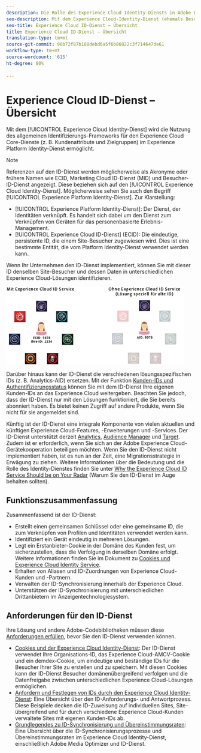 ```yaml
---
description: Die Rolle des Experience Cloud Identity-Diensts in Adobe Experience Cloud.
seo-description: Mit dem Experience Cloud-Identity-Dienst (ehemals Besucher-ID-Dienst oder Marketing Cloud ID-Dienst) wird die Nutzung des allgemeinen Identifizierungs-Frameworks für die Experience Cloud-Dienste ermöglicht, wie z. B. Kundenattribute und Zielgruppen.
seo-title: Experience Cloud ID-Dienst – Übersicht
title: Experience Cloud ID-Dienst – Übersicht
translation-type: tm+mt
source-git-commit: 98b72f87b188debd6a5f6b86822c3f714647de61
workflow-type: tm+mt
source-wordcount: '615'
ht-degree: 80%

---
```



# Experience Cloud ID-Dienst – Übersicht

Mit dem [!UICONTROL Experience Cloud Identity-Dienst] wird die Nutzung des allgemeinen Identifizierungs-Frameworks für den Experience Cloud Core-Dienste (z. B. Kundenattribute und Zielgruppen) im Experience Platform Identity-Dienst ermöglicht.

>[!NOTE]
>
> Referenzen auf den ID-Dienst werden möglicherweise als Akronyme oder frühere Namen wie ECID, Marketing Cloud ID-Dienst (MID) und Besucher-ID-Dienst angezeigt. Diese beziehen sich auf den [!UICONTROL Experience Cloud Identity-Dienst]. Möglicherweise sehen Sie auch den Begriff [!UICONTROL Experience Platform Identity-Dienst]. Zur Klarstellung:

* [!UICONTROL Experience Platform Identity-Dienst]: Der Dienst, der Identitäten verknüpft. Es handelt sich dabei um den Dienst zum Verknüpfen von Geräten für das personenbasierte Erlebnis-Management.
* [!UICONTROL Experience Cloud ID-Dienst] (ECID): Die eindeutige, persistente ID, die einem Site-Besucher zugewiesen wird. Dies ist eine bestimmte Entität, die vom Platform Identity-Dienst verwendet werden kann.

Wenn Ihr Unternehmen den ID-Dienst implementiert, können Sie mit dieser ID denselben Site-Besucher und dessen Daten in unterschiedlichen Experience Cloud-Lösungen identifizieren.

![](assets/ecid-new.png)

Darüber hinaus kann der ID-Dienst die verschiedenen lösungsspezifischen IDs (z. B. Analytics-AID) ersetzen. Mit der Funktion [Kunden-IDs und Authentifizierungsstatus](/help/reference/authenticated-state.md) können Sie mit dem ID-Dienst Ihre eigenen Kunden-IDs an das Experience Cloud weitergeben. Beachten Sie jedoch, dass der ID-Dienst nur mit den Lösungen funktioniert, die Sie bereits abonniert haben. Es bietet keinen Zugriff auf andere Produkte, wenn Sie nicht für sie angemeldet sind.

Künftig ist der ID-Dienst eine integrale Komponente von vielen aktuellen und künftigen Experience Cloud-Features, -Erweiterungen und -Services. Der ID-Dienst unterstützt derzeit [Analytics](http://www.adobe.com/de/marketing-cloud/web-analytics.html), [Audience Manager](http://www.adobe.com/de/marketing-cloud/data-management-platform.html) und [Target](http://www.adobe.com/de/marketing-cloud/testing-targeting.html). Zudem ist er erforderlich, wenn Sie sich an der Adobe Experience Cloud-Gerätekooperation beteiligen möchten. Wenn Sie den ID-Dienst nicht implementiert haben, ist es nun an der Zeit, eine Migrationsstrategie in Erwägung zu ziehen. Weitere Informationen über die Bedeutung und die Rolle des Identity-Dienstes finden Sie unter [Why the Experience Cloud ID Service Should be on Your Radar](http://blogs.adobe.com/digitalmarketing/analytics/why-new-adobe-marketing-cloud-id-service-should-be-on-your-radar/) (Warum Sie den ID-Dienst im Auge behalten sollten).

## Funktionszusammenfassung

Zusammenfassend ist der ID-Dienst:

* Erstellt einen gemeinsamen Schlüssel oder eine gemeinsame ID, die zum Verknüpfen von Profilen und Identitäten verwendet werden kann.
* Identifiziert ein Gerät eindeutig in mehreren Lösungen.
* Legt ein Erstanbieter-Cookie in der Domäne des Kunden fest, um sicherzustellen, dass die Verfolgung in derselben Domäne erfolgt. Weitere Informationen finden Sie im Dokument zu [Cookies und Experience Cloud Identity Service](https://docs.adobe.com/content/help/de-DE/id-service/using/intro/cookies.html).
* Erhalten von Aliasen und ID-Zuordnungen von Experience Cloud-Kunden und -Partnern.
* Verwalten der ID-Synchronisierung innerhalb der Experience Cloud.
* Unterstützen der ID-Synchronisierung mit unterschiedlichen Drittanbietern im Anzeigentechnologiesystem.

## Anforderungen für den ID-Dienst

Ihre Lösung und andere Adobe-Codebibliotheken müssen diese [Anforderungen erfüllen](/help/reference/requirements.md), bevor Sie den ID-Dienst verwenden können.

* [Cookies und der Experience Cloud Identity-Dienst](cookies.md): Der ID-Dienst verwendet Ihre Organisations-ID, das Experience Cloud-AMCV-Cookie und ein demdex-Cookie, um eindeutige und beständige IDs für die Besucher Ihrer Site zu erstellen und zu speichern. Mit diesen Cookies kann der ID-Dienst Besucher domänenübergreifend verfolgen und die Datenfreigabe zwischen unterschiedlichen Experience Cloud-Lösungen ermöglichen.
* [Anfordern und Festlegen von IDs durch den Experience Cloud Identity-Dienst](id-request.md): Eine Übersicht über den ID-Anforderungs- und Antwortprozess. Diese Beispiele decken die ID-Zuweisung auf individuellen Sites, Site-übergreifend und für durch verschiedene Experience Cloud-Kunden verwaltete Sites mit eigenen Kunden-IDs ab.
* [Grundlegendes zu ID-Synchronisierung und Übereinstimmungsraten](match-rates.md): Eine Übersicht über die ID-Synchronisierungsprozesse und Übereinstimmungsraten im Experience Cloud Identity-Dienst, einschließlich Adobe Media Optimizer und ID-Dienst.
